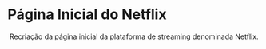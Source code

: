# Página Inicial do Netflix



​	Recriação da página inicial da plataforma de streaming denominada Netflix.

